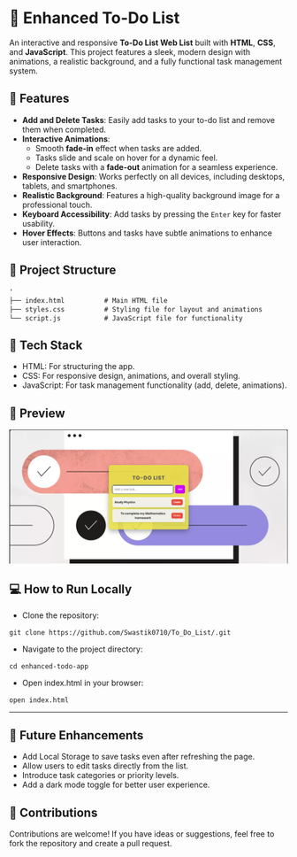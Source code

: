 # 📝 Enhanced To-Do List

An interactive and responsive **To-Do List Web List** built with **HTML**, **CSS**, and **JavaScript**. This project features a sleek, modern design with animations, a realistic background, and a fully functional task management system.

## 🚀 Features

- **Add and Delete Tasks**: Easily add tasks to your to-do list and remove them when completed.
- **Interactive Animations**:
  - Smooth **fade-in** effect when tasks are added.
  - Tasks slide and scale on hover for a dynamic feel.
  - Delete tasks with a **fade-out** animation for a seamless experience.
- **Responsive Design**: Works perfectly on all devices, including desktops, tablets, and smartphones.
- **Realistic Background**: Features a high-quality background image for a professional touch.
- **Keyboard Accessibility**: Add tasks by pressing the `Enter` key for faster usability.
- **Hover Effects**: Buttons and tasks have subtle animations to enhance user interaction.

## 📂 Project Structure

```plaintext
'
├── index.html          # Main HTML file
├── styles.css          # Styling file for layout and animations
└── script.js           # JavaScript file for functionality
```

## 🎨 Tech Stack

- HTML: For structuring the app.
- CSS: For responsive design, animations, and overall styling.
- JavaScript: For task management functionality (add, delete, animations).

## 📸 Preview

![](https://github.com/Swastik0710/To_Do_List/blob/main/img.png)

## 💻 How to Run Locally
- Clone the repository:
```
git clone https://github.com/Swastik0710/To_Do_List/.git
```
- Navigate to the project directory:
```
cd enhanced-todo-app
```
- Open index.html in your browser:
```
open index.html
```

---

## 🌟 Future Enhancements
- Add Local Storage to save tasks even after refreshing the page.
- Allow users to edit tasks directly from the list.
- Introduce task categories or priority levels.
- Add a dark mode toggle for better user experience.

## 🤝 Contributions
Contributions are welcome! If you have ideas or suggestions, feel free to fork the repository and create a pull request.
